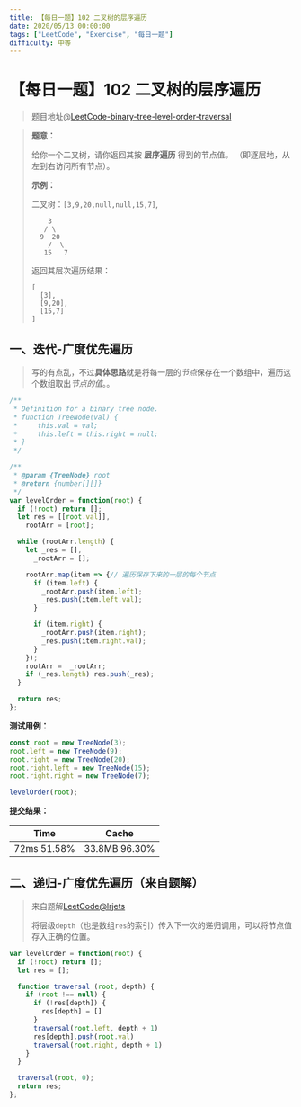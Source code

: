 ```yaml
---
title: 【每日一题】102 二叉树的层序遍历
date: 2020/05/13 00:00:00
tags: ["LeetCode", "Exercise", "每日一题"]
difficulty: 中等
---
```


# 【每日一题】102 二叉树的层序遍历

<ClientOnly>
  <display-bar :displayData="$frontmatter"></display-bar>
</ClientOnly>

> 题目地址@[LeetCode-binary-tree-level-order-traversal](https://leetcode-cn.com/problems/binary-tree-level-order-traversal/)

> **题意：**
>
> 给你一个二叉树，请你返回其按 **层序遍历** 得到的节点值。 （即逐层地，从左到右访问所有节点）。
>
> **示例：**
>
> 二叉树：`[3,9,20,null,null,15,7]`,
>
> ```
>     3
>    / \
>   9  20
>     /  \
>    15   7
> ```
>
> 返回其层次遍历结果：
>
> ```
> [
>   [3],
>   [9,20],
>   [15,7]
> ]
> ```

## 一、迭代-广度优先遍历

> 写的有点乱，不过**具体思路**就是将每一层的*节点*保存在一个数组中，遍历这个数组取出*节点的值*。。

```js
/**
 * Definition for a binary tree node.
 * function TreeNode(val) {
 *     this.val = val;
 *     this.left = this.right = null;
 * }
 */

/**
 * @param {TreeNode} root
 * @return {number[][]}
 */
var levelOrder = function(root) {
  if (!root) return [];
  let res = [[root.val]],
    rootArr = [root];

  while (rootArr.length) {
    let _res = [],
      _rootArr = [];

    rootArr.map(item => {// 遍历保存下来的一层的每个节点
      if (item.left) {
        _rootArr.push(item.left);
        _res.push(item.left.val);
      }

      if (item.right) {
        _rootArr.push(item.right);
        _res.push(item.right.val);
      }
    });
    rootArr =  _rootArr;
    if (_res.length) res.push(_res);
  }

  return res;
};
```

**测试用例：**

```js
const root = new TreeNode(3);
root.left = new TreeNode(9);
root.right = new TreeNode(20);
root.right.left = new TreeNode(15);
root.right.right = new TreeNode(7);

levelOrder(root);
```

**提交结果：**

| Time        | Cache         |
| ----------- | ------------- |
| 72ms 51.58% | 33.8MB 96.30% |

## 二、递归-广度优先遍历（来自题解）

> 来自题解[LeetCode@lrjets](https://leetcode-cn.com/problems/binary-tree-level-order-traversal/solution/yi-tao-quan-fa-shua-diao-nge-bian-li-shu-de-wen-8/)
>
> 将层级`depth`（也是数组`res`的索引）传入下一次的递归调用，可以将节点值存入正确的位置。

```js
var levelOrder = function(root) {
  if (!root) return [];
  let res = [];

  function traversal (root, depth) {
    if (root !== null) {
      if (!res[depth]) {
        res[depth] = []
      }
      traversal(root.left, depth + 1)
      res[depth].push(root.val)
      traversal(root.right, depth + 1)
    }
  }

  traversal(root, 0);
  return res;
};
```

